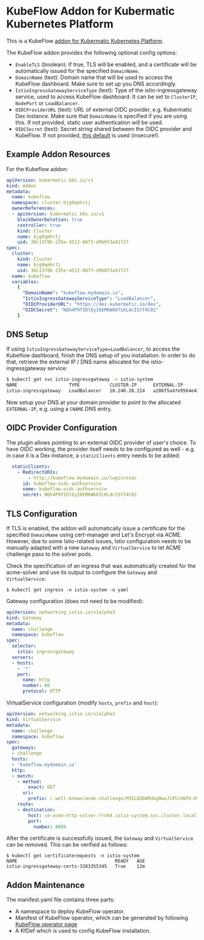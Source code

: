 # KubeFlow Addon for Kubermatic Kubernetes Platform
This is a KubeFlow [addon for Kubermatic Kubernetes Platform](https://docs.kubermatic.com/kubermatic/master/advanced/addons/).

The KubeFlow addon provides the following optional config options:
- `EnableTLS` (boolean): If true, TLS will be enabled, and a certificate will be automatically issued for the specified `DomainName`.
- `DomainName` (text): Domain name that will be used to access the KubeFlow dashboard. Make sure to set up you DNS accordingly.
- `IstioIngressGatewayServiceType` (text): Type of the istio-ingressgateway service, used to access KubeFlow dashboard. It can be set to `ClusterIP`, `NodePort` or `LoadBalancer`.
- `OIDCProviderURL` (text): URL of external OIDC provider, e.g. Kubermatic Dex instance. Make sure that `DomainName` is specified if you are using this. If not provided, static user authentication will be used.
- `OIDCSecret` (text): Secret string shared between the OIDC provider and KubeFlow. If not provided, [this default](https://github.com/kubeflow/manifests/blob/master/istio/oidc-authservice/base/params.env#L5) is used (insecure!).

## Example Addon Resources
For the Kubeflow addon:
```yaml
apiVersion: kubermatic.k8s.io/v1
kind: Addon
metadata:
  name: kubeflow
  namespace: cluster-bjg9qmhctj
  ownerReferences:
  - apiVersion: kubermatic.k8s.io/v1
    blockOwnerDeletion: true
    controller: true
    kind: Cluster
    name: bjg9qmhctj
    uid: 30c13f8b-235e-4512-8673-d9b0f3a41f27
spec:
  cluster:
    kind: Cluster
    name: bjg9qmhctj
    uid: 30c13f8b-235e-4512-8673-d9b0f3a41f27
  name: kubeflow
  variables:
    {
      "DomainName": "kubeflow.mydomain.io",
      "IstioIngressGatewayServiceType": "LoadBalancer",
      "OIDCProviderURL": "https://dev.kubermatic.io/dex",
      "OIDCSecret": "NQh4P9fIDlEyI6EMKW66TLKLdcIStT4C02"
    }
```

## DNS Setup
If using `IstioIngressGatewayServiceType=LoadBalancer`, to access the Kubeflow dashboard, finish the DNS setup of you installation. In order to do that, retrieve the external IP / DNS name allocated for the istio-ingressgateway service:
```bash
$ kubectl get svc istio-ingressgateway -n istio-system
NAME                   TYPE           CLUSTER-IP      EXTERNAL-IP                                                                  PORT(S)                                                                                                                                      AGE
istio-ingressgateway   LoadBalancer   10.240.28.214   a286f5a47e9564e43ab4165039e58e5e-1598660756.eu-central-1.elb.amazonaws.com   15020:31655/TCP,80:31380/TCP,443:31390/TCP,31400:31400/TCP,15029:32743/TCP,15030:30831/TCP,15031:32599/TCP,15032:30819/TCP,15443:31158/TCP   21m
```
Now setup your DNS at your domain provider to point to the allocated `EXTERNAL-IP`, e.g. using a `CNAME` DNS entry.

## OIDC Provider Configuration
The plugin allows pointing to an external OIDC provider of user's choice. To have OIDC working, the provider itself needs to be configured as well - e.g. in case it is a Dex instance, a `staticClients` entry needs to be added:
```yaml
  staticClients:
    - RedirectURIs:
        - http://kubeflow.mydomain.io/login/oidc
      id: kubeflow-oidc-authservice
      name: kubeflow-oidc-authservice
      secret: NQh4P9fIDlEyI6EMKW66TLKLdcIStT4C02
```

## TLS Configuration
If TLS is enabled, the addon will automatically issue a certificate for the specified `DomainName` using cert-manager and Let's Encrypt via ACME. However, due to some Istio-related issues, Istio configuration needs to be manually adapted with a new `Gateway` and `VirtualService` to let ACME challenge pass to the solver pods.

Check the specification of an ingress that was automatically created for the acme-solver and use its output to configure the `Gateway` and `VirtualService`:
```shell
$ kubectl get ingress -n istio-system -o yaml
```

Gateway configuration (does not need to be modified):
```yaml
apiVersion: networking.istio.io/v1alpha3
kind: Gateway
metadata:
  name: challenge
  namespace: kubeflow
spec:
  selector:
    istio: ingressgateway
  servers:
  - hosts:
    - '*'
    port:
      name: http
      number: 80
      protocol: HTTP
```

VirtualService configuration (modify `hosts`, `prefix` and `host`):
```yaml
apiVersion: networking.istio.io/v1alpha3
kind: VirtualService
metadata:
  name: challenge
  namespace: kubeflow
spec:
  gateways:
  - challenge
  hosts:
  - 'kubeflow.mydomain.io'
  http:
  - match:
    - method:
        exact: GET
      uri:
        prefix: /.well-known/acme-challenge/PQILQ5DARUGg0woJ19lLhNfU-HThRNndmb_epggYv78
    route:
    - destination:
        host: cm-acme-http-solver-frnh4.istio-system.svc.cluster.local
        port:
          number: 8089
```

After the certificate is successfully issued, the `Gateway` and `VirtualService` can be removed. This can be verified as follows:
```shell
$ kubectl get certificaterequests -n istio-system
NAME                                    READY   AGE
istio-ingressgateway-certs-3283355345   True    12m
```

## Addon Maintenance
The manifest.yaml file contains three parts:
- A namespace to deploy KubeFlow operator.
- Manifest of KubeFlow operator, which can be generated by following [KubeFlow operator page](https://github.com/kubermatic/kfctl/blob/master/operator.md#deployment-instructions)
- A KfDef which is used to config KubeFlow installation.
